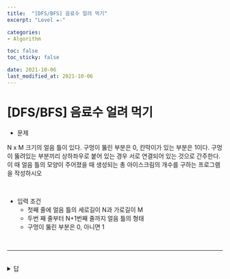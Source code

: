 ```yaml
---
title:  "[DFS/BFS] 음료수 얼려 먹기"
excerpt: "Level ★☆"

categories:
- Algorithm

toc: false
toc_sticky: false

date: 2021-10-06
last_modified_at: 2021-10-06
---
```


# [DFS/BFS] 음료수 얼려 먹기


- 문제

N x M 크기의 얼음 틀이 있다. 구멍이 뚫린 부분은 0, 칸막이가 있는 부분은 1이다.
구멍이 뚫려있는 부분끼리 상하좌우로 붙어 있는 경우 서로 연결되어 있는 것으로 간주한다.
이 때 얼음 틀의 모양이 주어졌을 때 생성되는 총 아이스크림의 개수를 구하는 프로그램을 작성하시오

<br>

- 입력 조건
  - 첫째 줄에 얼음 틀의 세로길이 N과 가로길이 M
  - 두번 째 줄부터 N+1번째 줄까지 얼음 틀의 형태
  - 구멍이 뚫린 부분은 0, 아니면 1

<br>

<hr>

<br>

<details>
<summary>답</summary>
<div markdown="1">
<br>

```python
n, m = map(int, input().split())

# 2차원 리스트 맵 입력받기
graph = []
for i in range(n):
  graph.append(list(map(int, input()))

# DFS로 특정 노드 방문 뒤에 연결된 모드 노드 방문
def DFS(x,y):
  # 주어진 범위 벗어나는 경우 즉시 종료
  if x <= -1 or x >= n or y <= -1 or y >= m:
    return False
  # 현재 노드를 아직 방문하지 않았다면
  if graph[x][y] == 0:
    # 해당 노드 방문 처리
    graph[x][y] = 1
    # 상, 하, 좌, 우 위치 재귀적 호출
    DFS(x-1, y) # 상
    DFS(x+1, y) # 하
    DFS(x, y-1) # 좌
    DFS(x, y+1) # 우
    return True
  return False

# 모든 노드에 음료수 채우기
result = 0
for i in range(n):
  for j in range(m):
    # 현재 위치에서 DFS 수행
    if DFS(i,j) == True:
      result += 1
    


```

</div>
</details>